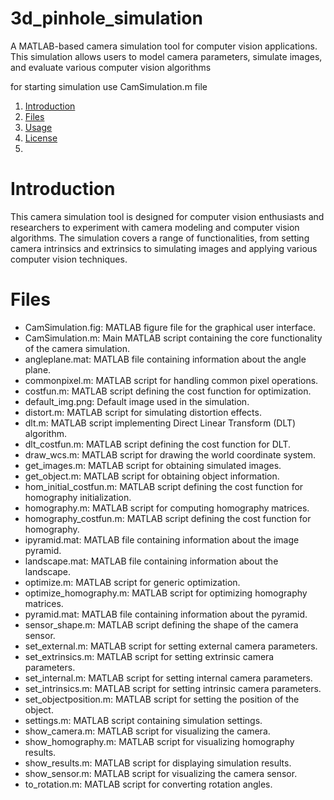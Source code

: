 # 3d_pinhole_simulation
A MATLAB-based camera simulation tool for computer vision applications. This simulation allows users to model camera parameters, simulate images, and evaluate various computer vision algorithms

for starting simulation use CamSimulation.m file

1. [Introduction](#introduction)
2. [Files](#files)
3. [Usage](#usage)
4. [License](#license)
5. 
# Introduction
This camera simulation tool is designed for computer vision enthusiasts and researchers to experiment with camera modeling and computer vision algorithms. The simulation covers a range of functionalities, from setting camera intrinsics and extrinsics to simulating images and applying various computer vision techniques.

# Files

- CamSimulation.fig: MATLAB figure file for the graphical user interface.
- CamSimulation.m: Main MATLAB script containing the core functionality of the camera simulation.
- angleplane.mat: MATLAB file containing information about the angle plane.
- commonpixel.m: MATLAB script for handling common pixel operations.
- costfun.m: MATLAB script defining the cost function for optimization.
- default_img.png: Default image used in the simulation.
- distort.m: MATLAB script for simulating distortion effects.
- dlt.m: MATLAB script implementing Direct Linear Transform (DLT) algorithm.
- dlt_costfun.m: MATLAB script defining the cost function for DLT.
- draw_wcs.m: MATLAB script for drawing the world coordinate system.
- get_images.m: MATLAB script for obtaining simulated images.
- get_object.m: MATLAB script for obtaining object information.
- hom_initial_costfun.m: MATLAB script defining the cost function for homography initialization.
- homography.m: MATLAB script for computing homography matrices.
- homography_costfun.m: MATLAB script defining the cost function for homography.
- ipyramid.mat: MATLAB file containing information about the image pyramid.
- landscape.mat: MATLAB file containing information about the landscape.
- optimize.m: MATLAB script for generic optimization.
- optimize_homography.m: MATLAB script for optimizing homography matrices.
- pyramid.mat: MATLAB file containing information about the pyramid.
- sensor_shape.m: MATLAB script defining the shape of the camera sensor.
- set_external.m: MATLAB script for setting external camera parameters.
- set_extrinsics.m: MATLAB script for setting extrinsic camera parameters.
- set_internal.m: MATLAB script for setting internal camera parameters.
- set_intrinsics.m: MATLAB script for setting intrinsic camera parameters.
- set_objectposition.m: MATLAB script for setting the position of the object.
- settings.m: MATLAB script containing simulation settings.
- show_camera.m: MATLAB script for visualizing the camera.
- show_homography.m: MATLAB script for visualizing homography results.
- show_results.m: MATLAB script for displaying simulation results.
- show_sensor.m: MATLAB script for visualizing the camera sensor.
- to_rotation.m: MATLAB script for converting rotation angles.
